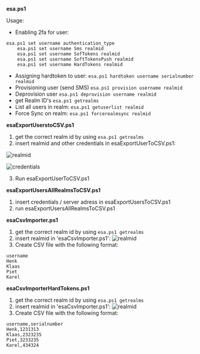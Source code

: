 **esa.ps1**

Usage:
- Enabling 2fa for user:
 ```
 esa.ps1 set username authentication_type
     esa.ps1 set username Sms realmid
     esa.ps1 set username SofTokens realmid
     esa.ps1 set username SoftTokensPush realmid
     esa.ps1 set username HardTokens realmid
 ```

- Assigning hardtoken to user:
```esa.ps1 hardtoken username serialnumber realmid```
- Provisioning user (send SMS) 
`esa.ps1 provision username realmid`
- Deprovision user
`esa.ps1 deprovision username realmid`
- get Realm ID's
`esa.ps1 getrealms`
- List all users in realm:
`esa.ps1 getuserlist realmid`
- Force Sync on realm:
`esa.ps1 forcerealmsync realmid`

**esaExportUserstoCSV.ps1**
1. get the correct realm id by using `esa.ps1 getrealms`
2. insert realmid and other credentials in esaExportUserToCSV.ps1: 

![realmid](/img/realmid_to_esaExportUserToCSVps1.png)

![credentials](/img/api_creds_to_esaExportUserToCSVps1.png)

3. Run esaExportUserToCSV.ps1 

**esaExportUsersAllRealmsToCSV.ps1**
1. insert credentials / server adress in esaExportUsersToCSV.ps1
2. run esaExportUsersAllRealmsToCSV.ps1


**esaCsvImporter.ps1**
1. get the correct realm id by using `esa.ps1 getrealms`
2. insert realmid in 'esaCsvImporter.ps1':
![realmid](/img/realmid_to_esaCsvImporter.png)
3. Create CSV file with the following format: 

```
username
Henk
Klaas
Piet
Karel
```


**esaCsvImporterHardTokens.ps1**
1. get the correct realm id by using `esa.ps1 getrealms`
2. insert realmid in 'esaCsvImporter.ps1':
![realmid](/img/realmid_to_esaCsvImporter.png)
3. Create CSV file with the following format: 
```
username,serialnumber
Henk,1231313
Klaas,2323235
Piet,3233235
Karel,434324
```
